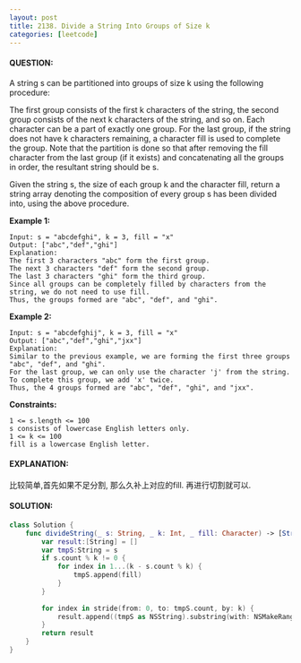 ```yaml
---
layout: post
title: 2138. Divide a String Into Groups of Size k
categories: [leetcode]
---
```

#### QUESTION:
A string s can be partitioned into groups of size k using the following procedure:

The first group consists of the first k characters of the string, the second group consists of the next k characters of the string, and so on. Each character can be a part of exactly one group.
For the last group, if the string does not have k characters remaining, a character fill is used to complete the group.
Note that the partition is done so that after removing the fill character from the last group (if it exists) and concatenating all the groups in order, the resultant string should be s.

Given the string s, the size of each group k and the character fill, return a string array denoting the composition of every group s has been divided into, using the above procedure.

 

__Example 1:__
```
Input: s = "abcdefghi", k = 3, fill = "x"
Output: ["abc","def","ghi"]
Explanation:
The first 3 characters "abc" form the first group.
The next 3 characters "def" form the second group.
The last 3 characters "ghi" form the third group.
Since all groups can be completely filled by characters from the string, we do not need to use fill.
Thus, the groups formed are "abc", "def", and "ghi".
```
__Example 2:__
```
Input: s = "abcdefghij", k = 3, fill = "x"
Output: ["abc","def","ghi","jxx"]
Explanation:
Similar to the previous example, we are forming the first three groups "abc", "def", and "ghi".
For the last group, we can only use the character 'j' from the string. To complete this group, we add 'x' twice.
Thus, the 4 groups formed are "abc", "def", "ghi", and "jxx".
 ```

__Constraints:__
```
1 <= s.length <= 100
s consists of lowercase English letters only.
1 <= k <= 100
fill is a lowercase English letter.
```
#### EXPLANATION:

比较简单,首先如果不足分割, 那么久补上对应的fill. 再进行切割就可以.

#### SOLUTION:
```swift
class Solution {
    func divideString(_ s: String, _ k: Int, _ fill: Character) -> [String] {
        var result:[String] = []
        var tmpS:String = s
        if s.count % k != 0 {
            for index in 1...(k - s.count % k) {
                tmpS.append(fill)
            }
        }
        
        for index in stride(from: 0, to: tmpS.count, by: k) {
            result.append((tmpS as NSString).substring(with: NSMakeRange(index, k)))
        }
        return result
    }
}
```
